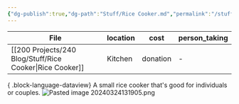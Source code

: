 ```yaml
---
{"dg-publish":true,"dg-path":"Stuff/Rice Cooker.md","permalink":"/stuff/rice-cooker/"}
---
```



| File                                                        | location | cost     | person_taking |
| ----------------------------------------------------------- | -------- | -------- | ------------- |
| [[200 Projects/240 Blog/Stuff/Rice Cooker\|Rice Cooker]] | Kitchen  | donation | \-            |

{ .block-language-dataview}
A small rice cooker that's good for individuals or couples.
![Pasted image 20240324131905.png](/img/user/Attachments/Pasted%20image%2020240324131905.png)